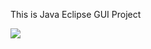 This is Java Eclipse GUI Project

<img src="https://github.com/supcicak0/airline-ticket-management-system/blob/main/Airline%20System/Capture.PNG">
